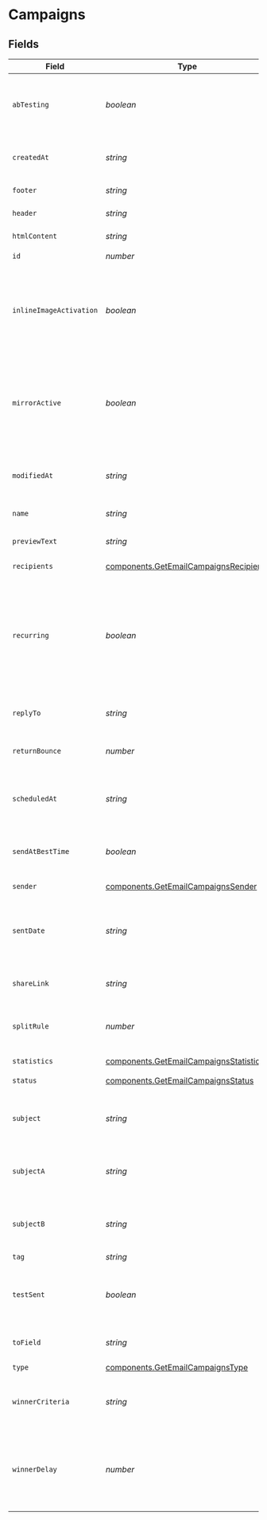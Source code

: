 # Campaigns


## Fields

| Field                                                                                                                                                                                                             | Type                                                                                                                                                                                                              | Required                                                                                                                                                                                                          | Description                                                                                                                                                                                                       | Example                                                                                                                                                                                                           |
| ----------------------------------------------------------------------------------------------------------------------------------------------------------------------------------------------------------------- | ----------------------------------------------------------------------------------------------------------------------------------------------------------------------------------------------------------------- | ----------------------------------------------------------------------------------------------------------------------------------------------------------------------------------------------------------------- | ----------------------------------------------------------------------------------------------------------------------------------------------------------------------------------------------------------------- | ----------------------------------------------------------------------------------------------------------------------------------------------------------------------------------------------------------------- |
| `abTesting`                                                                                                                                                                                                       | *boolean*                                                                                                                                                                                                         | :heavy_minus_sign:                                                                                                                                                                                                | Status of A/B Test for the campaign. abTesting = false means it is disabled, & abTesting = true means it is enabled.                                                                                              | true                                                                                                                                                                                                              |
| `createdAt`                                                                                                                                                                                                       | *string*                                                                                                                                                                                                          | :heavy_check_mark:                                                                                                                                                                                                | Creation UTC date-time of the campaign (YYYY-MM-DDTHH:mm:ss.SSSZ)                                                                                                                                                 | 2017-05-01T12:30:00Z                                                                                                                                                                                              |
| `footer`                                                                                                                                                                                                          | *string*                                                                                                                                                                                                          | :heavy_check_mark:                                                                                                                                                                                                | Footer of the campaign                                                                                                                                                                                            | [DEFAULT_FOOTER]                                                                                                                                                                                                  |
| `header`                                                                                                                                                                                                          | *string*                                                                                                                                                                                                          | :heavy_check_mark:                                                                                                                                                                                                | Header of the campaign                                                                                                                                                                                            | [DEFAULT_HEADER]                                                                                                                                                                                                  |
| `htmlContent`                                                                                                                                                                                                     | *string*                                                                                                                                                                                                          | :heavy_check_mark:                                                                                                                                                                                                | HTML content of the campaign                                                                                                                                                                                      | This is my HTML Content                                                                                                                                                                                           |
| `id`                                                                                                                                                                                                              | *number*                                                                                                                                                                                                          | :heavy_check_mark:                                                                                                                                                                                                | ID of the campaign                                                                                                                                                                                                | 12                                                                                                                                                                                                                |
| `inlineImageActivation`                                                                                                                                                                                           | *boolean*                                                                                                                                                                                                         | :heavy_minus_sign:                                                                                                                                                                                                | Status of inline image. inlineImageActivation = false means image can’t be embedded, & inlineImageActivation = true means image can be embedded, in the email.                                                    | true                                                                                                                                                                                                              |
| `mirrorActive`                                                                                                                                                                                                    | *boolean*                                                                                                                                                                                                         | :heavy_minus_sign:                                                                                                                                                                                                | Status of mirror links in campaign. mirrorActive = false means mirror links are deactivated, & mirrorActive = true means mirror links are activated, in the campaign                                              | true                                                                                                                                                                                                              |
| `modifiedAt`                                                                                                                                                                                                      | *string*                                                                                                                                                                                                          | :heavy_check_mark:                                                                                                                                                                                                | UTC date-time of last modification of the campaign (YYYY-MM-DDTHH:mm:ss.SSSZ)                                                                                                                                     | 2017-05-01T12:30:00Z                                                                                                                                                                                              |
| `name`                                                                                                                                                                                                            | *string*                                                                                                                                                                                                          | :heavy_check_mark:                                                                                                                                                                                                | Name of the campaign                                                                                                                                                                                              | EN - Sales Summer 2017                                                                                                                                                                                            |
| `previewText`                                                                                                                                                                                                     | *string*                                                                                                                                                                                                          | :heavy_minus_sign:                                                                                                                                                                                                | Preview text or preheader of the email campaign                                                                                                                                                                   | Thanks for your order!                                                                                                                                                                                            |
| `recipients`                                                                                                                                                                                                      | [components.GetEmailCampaignsRecipients](../../models/shared/getemailcampaignsrecipients.md)                                                                                                                      | :heavy_check_mark:                                                                                                                                                                                                | N/A                                                                                                                                                                                                               |                                                                                                                                                                                                                   |
| `recurring`                                                                                                                                                                                                       | *boolean*                                                                                                                                                                                                         | :heavy_minus_sign:                                                                                                                                                                                                | FOR TRIGGER ONLY ! Type of trigger campaign.recurring = false means contact can receive the same Trigger campaign only once, & recurring = true means contact can receive the same Trigger campaign several times | true                                                                                                                                                                                                              |
| `replyTo`                                                                                                                                                                                                         | *string*                                                                                                                                                                                                          | :heavy_check_mark:                                                                                                                                                                                                | Email defined as the "Reply to" of the campaign                                                                                                                                                                   | replyto@domain.com                                                                                                                                                                                                |
| `returnBounce`                                                                                                                                                                                                    | *number*                                                                                                                                                                                                          | :heavy_minus_sign:                                                                                                                                                                                                | Total number of non-delivered campaigns for a particular campaign id.                                                                                                                                             | 5                                                                                                                                                                                                                 |
| `scheduledAt`                                                                                                                                                                                                     | *string*                                                                                                                                                                                                          | :heavy_minus_sign:                                                                                                                                                                                                | UTC date-time on which campaign is scheduled (YYYY-MM-DDTHH:mm:ss.SSSZ)                                                                                                                                           | 2017-06-01T12:30:00Z                                                                                                                                                                                              |
| `sendAtBestTime`                                                                                                                                                                                                  | *boolean*                                                                                                                                                                                                         | :heavy_minus_sign:                                                                                                                                                                                                | It is true if you have chosen to send your campaign at best time, otherwise it is false                                                                                                                           | true                                                                                                                                                                                                              |
| `sender`                                                                                                                                                                                                          | [components.GetEmailCampaignsSender](../../models/shared/getemailcampaignssender.md)                                                                                                                              | :heavy_check_mark:                                                                                                                                                                                                | N/A                                                                                                                                                                                                               |                                                                                                                                                                                                                   |
| `sentDate`                                                                                                                                                                                                        | *string*                                                                                                                                                                                                          | :heavy_minus_sign:                                                                                                                                                                                                | Sent UTC date-time of the campaign (YYYY-MM-DDTHH:mm:ss.SSSZ). Only available if 'status' of the campaign is 'sent'                                                                                               | 2018-12-01T16:30:00Z                                                                                                                                                                                              |
| `shareLink`                                                                                                                                                                                                       | *string*                                                                                                                                                                                                          | :heavy_minus_sign:                                                                                                                                                                                                | Link to share the campaign on social medias                                                                                                                                                                       | http://dhh.brevo.com/fhsgccc.html?t=9865448900                                                                                                                                                                    |
| `splitRule`                                                                                                                                                                                                       | *number*                                                                                                                                                                                                          | :heavy_minus_sign:                                                                                                                                                                                                | The size of your ab-test groups. Only available if `abTesting` flag of the campaign is `true`                                                                                                                     | 25                                                                                                                                                                                                                |
| `statistics`                                                                                                                                                                                                      | [components.GetEmailCampaignsStatistics](../../models/shared/getemailcampaignsstatistics.md)                                                                                                                      | :heavy_check_mark:                                                                                                                                                                                                | N/A                                                                                                                                                                                                               |                                                                                                                                                                                                                   |
| `status`                                                                                                                                                                                                          | [components.GetEmailCampaignsStatus](../../models/shared/getemailcampaignsstatus.md)                                                                                                                              | :heavy_check_mark:                                                                                                                                                                                                | Status of the campaign                                                                                                                                                                                            | sent                                                                                                                                                                                                              |
| `subject`                                                                                                                                                                                                         | *string*                                                                                                                                                                                                          | :heavy_minus_sign:                                                                                                                                                                                                | Subject of the campaign. Only available if `abTesting` flag of the campaign is `false`                                                                                                                            | 20% OFF for 2017 Summer Sales                                                                                                                                                                                     |
| `subjectA`                                                                                                                                                                                                        | *string*                                                                                                                                                                                                          | :heavy_minus_sign:                                                                                                                                                                                                | Subject A of the ab-test campaign. Only available if `abTesting` flag of the campaign is `true`                                                                                                                   | Discover the New Collection!                                                                                                                                                                                      |
| `subjectB`                                                                                                                                                                                                        | *string*                                                                                                                                                                                                          | :heavy_minus_sign:                                                                                                                                                                                                | Subject B of the ab-test campaign. Only available if `abTesting` flag of the campaign is `true`                                                                                                                   | Want to discover the New Collection?                                                                                                                                                                              |
| `tag`                                                                                                                                                                                                             | *string*                                                                                                                                                                                                          | :heavy_minus_sign:                                                                                                                                                                                                | Tag of the campaign                                                                                                                                                                                               | Newsletter                                                                                                                                                                                                        |
| `testSent`                                                                                                                                                                                                        | *boolean*                                                                                                                                                                                                         | :heavy_check_mark:                                                                                                                                                                                                | Retrieved the status of test email sending. (true=Test email has been sent  false=Test email has not been sent)                                                                                                   | true                                                                                                                                                                                                              |
| `toField`                                                                                                                                                                                                         | *string*                                                                                                                                                                                                          | :heavy_minus_sign:                                                                                                                                                                                                | Customisation of the "to" field of the campaign                                                                                                                                                                   | {FNAME} {LNAME}                                                                                                                                                                                                   |
| `type`                                                                                                                                                                                                            | [components.GetEmailCampaignsType](../../models/shared/getemailcampaignstype.md)                                                                                                                                  | :heavy_check_mark:                                                                                                                                                                                                | Type of campaign                                                                                                                                                                                                  | classic                                                                                                                                                                                                           |
| `winnerCriteria`                                                                                                                                                                                                  | *string*                                                                                                                                                                                                          | :heavy_minus_sign:                                                                                                                                                                                                | Criteria for the winning version. Only available if `abTesting` flag of the campaign is `true`                                                                                                                    | open                                                                                                                                                                                                              |
| `winnerDelay`                                                                                                                                                                                                     | *number*                                                                                                                                                                                                          | :heavy_minus_sign:                                                                                                                                                                                                | The duration of the test in hours at the end of which the winning version will be sent. Only available if `abTesting` flag of the campaign is `true`                                                              | 50                                                                                                                                                                                                                |
